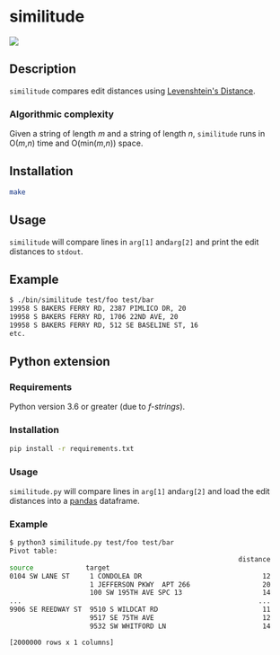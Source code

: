 # similitude

![](https://i.stack.imgur.com/KFbN7.png)

## Description

`similitude` compares edit distances using [Levenshtein's
Distance](https://en.wikipedia.org/wiki/Levenshtein_distance).

### Algorithmic complexity

Given a string of length *m* and a string of length *n*, `similitude` runs in
O(*m*,*n*) time and O(min(*m*,*n*)) space.

## Installation

```sh
make
```

## Usage

`similitude` will compare lines in `arg[1]` and`arg[2]` and print the edit
distances to `stdout`.

## Example

```sh
$ ./bin/similitude test/foo test/bar
19958 S BAKERS FERRY RD, 2387 PIMLICO DR, 20
19958 S BAKERS FERRY RD, 1706 22ND AVE, 20
19958 S BAKERS FERRY RD, 512 SE BASELINE ST, 16
etc.
```

## Python extension

### Requirements

Python version 3.6 or greater (due to *f-strings*).

### Installation

```sh
pip install -r requirements.txt
```

### Usage

`similitude.py` will compare lines in `arg[1]` and`arg[2]` and load the
edit distances into a [pandas](https://pandas.pydata.org) dataframe.

### Example

```sh
$ python3 similitude.py test/foo test/bar
Pivot table:
                                                         distance
source             target
0104 SW LANE ST     1 CONDOLEA DR                              12
                    1 JEFFERSON PKWY  APT 266                  20
                    100 SW 195TH AVE SPC 13                    14
...                                                           ...
9906 SE REEDWAY ST  9510 S WILDCAT RD                          11
                    9517 SE 75TH AVE                           12
                    9532 SW WHITFORD LN                        14

[2000000 rows x 1 columns]
```
